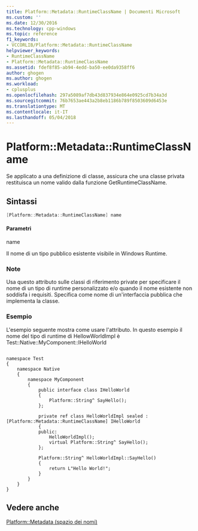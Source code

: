 ```yaml
---
title: Platform::Metadata::RuntimeClassName | Documenti Microsoft
ms.custom: ''
ms.date: 12/30/2016
ms.technology: cpp-windows
ms.topic: reference
f1_keywords:
- VCCORLIB/Platform::Metadata::RuntimeClassName
helpviewer_keywords:
- RuntimeClassName
- Platform::Metadata::RuntimeClassName
ms.assetid: fdef8f85-ab94-4edd-ba50-ee0da9358ff6
author: ghogen
ms.author: ghogen
ms.workload:
- cplusplus
ms.openlocfilehash: 297a5089af7db43d837934e864e0925cd7b34a3d
ms.sourcegitcommit: 76b7653ae443a2b8eb1186b789f8503609d6453e
ms.translationtype: MT
ms.contentlocale: it-IT
ms.lasthandoff: 05/04/2018
---
```

# <a name="platformmetadataruntimeclassname"></a>Platform::Metadata::RuntimeClassName
Se applicato a una definizione di classe, assicura che una classe privata restituisca un nome valido dalla funzione GetRuntimeClassName.  
  
## <a name="syntax"></a>Sintassi  
  
```cpp  
[Platform::Metadata::RuntimeClassName] name  
```  
  
#### <a name="parameters"></a>Parametri  
 name  
  
 Il nome di un tipo pubblico esistente visibile in Windows Runtime.  
  
### <a name="remarks"></a>Note  
 Usa questo attributo sulle classi di riferimento private per specificare il nome di un tipo di runtime personalizzato e/o quando il nome esistente non soddisfa i requisiti. Specifica come nome di un'interfaccia pubblica che implementa la classe.  
  
### <a name="example"></a>Esempio  
 L'esempio seguente mostra come usare l'attributo. In questo esempio il nome del tipo di runtime di HellowWorldImpl è Test::Native::MyComponent::IHelloWorld  
  
```  
  
namespace Test  
{  
    namespace Native  
    {  
        namespace MyComponent  
        {  
            public interface class IHelloWorld  
            {  
                Platform::String^ SayHello();  
            };  
  
            private ref class HelloWorldImpl sealed :[Platform::Metadata::RuntimeClassName] IHelloWorld  
            {  
            public:  
                HelloWorldImpl();  
                virtual Platform::String^ SayHello();  
            };  
  
            Platform::String^ HelloWorldImpl::SayHello()  
            {  
                return L"Hello World!";  
            }  
        }  
    }  
}  
```  
  
## <a name="see-also"></a>Vedere anche  
 [Platform::Metadata (spazio dei nomi)](../cppcx/platform-metadata-namespace.md)